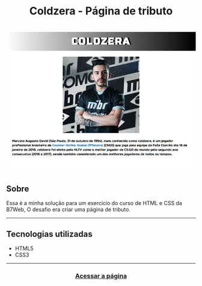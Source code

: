 <h1 align="center">
    Coldzera - Página de tributo
</h1>

<h1>
    <img src="assets/images/page.png">
</h1>

<h2>Sobre</h2>
Essa é a minha solução para um exercício do curso de HTML e CSS da B7Web, O desafio era criar uma página de tributo.
 
---

<h2>Tecnologias utilizadas</h2>

<ul>
    <li>HTML5</li>
    <li>CSS3</li>
</ul>

---

<h3 align="center">
    <a href="https://grazziotti.github.io/tribute-page_coldzera/">Acessar a página</a>
</h3>


